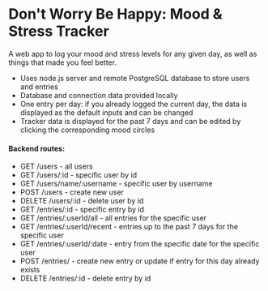 # Don't Worry Be Happy: Mood & Stress Tracker

A web app to log your mood and stress levels for any given day, as well as things that made you feel better.

- Uses node.js server and remote PostgreSQL database to store users and entries
- Database and connection data provided locally
- One entry per day: if you already logged the current day, the data is displayed as the default inputs and can be changed
- Tracker data is displayed for the past 7 days and can be edited by clicking the corresponding mood circles

#### Backend routes:

- GET /users - all users
- GET /users/:id - specific user by id
- GET /users/name/:username - specific user by username
- POST /users - create new user
- DELETE /users/:id - delete user by id
- GET /entries/:id - specific entry by id
- GET /entries/:userId/all - all entries for the specific user
- GET /entries/:userId/recent - entries up to the past 7 days for the specific user
- GET /entries/:userId/:date - entry from the specific date for the specific user
- POST /entries/ - create new entry or update if entry for this day already exists
- DELETE /entries/:id - delete entry by id
